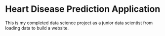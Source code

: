 # Heart Disease Prediction Application
This is my completed data science project as a junior data scientist from loading data to build a website.
